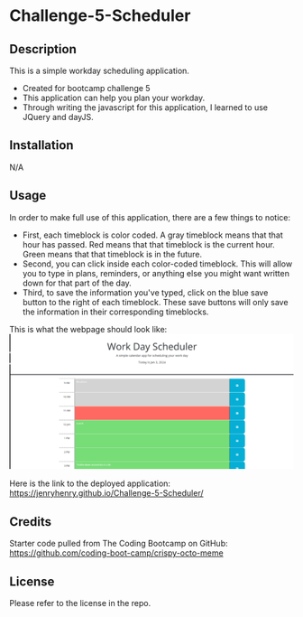 # Challenge-5-Scheduler

## Description

This is a simple workday scheduling application.

- Created for bootcamp challenge 5
- This application can help you plan your workday.
- Through writing the javascript for this application, I learned to use JQuery and dayJS.

## Installation

N/A

## Usage

In order to make full use of this application, there are a few things to notice:

- First, each timeblock is color coded. A gray timeblock means that that hour has passed. Red means that that timeblock is the current hour. Green means that that timeblock is in the future.
- Second, you can click inside each color-coded timeblock. This will allow you to type in plans, reminders, or anything else you might want written down for that part of the day.
- Third, to save the information you've typed, click on the blue save button to the right of each timeblock. These save buttons will only save the information in their corresponding timeblocks.

This is what the webpage should look like: ![screenshot](assets/Screenshot%202024-01-03%20232122.png)

Here is the link to the deployed application: https://jenryhenry.github.io/Challenge-5-Scheduler/

## Credits

Starter code pulled from The Coding Bootcamp on GitHub: https://github.com/coding-boot-camp/crispy-octo-meme

## License

Please refer to the license in the repo.
